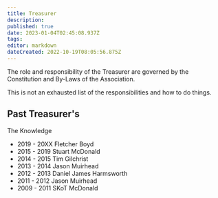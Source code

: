 ```yaml
---
title: Treasurer
description: 
published: true
date: 2023-01-04T02:45:08.937Z
tags: 
editor: markdown
dateCreated: 2022-10-19T08:05:56.875Z
---
```


The role and responsibility of the Treasurer are governed by the Constitution and By-Laws of the Association.

This is not an exhausted list of the responsibilities and how to do things.

## Past Treasurer's

The Knowledge

- 2019 - 20XX Fletcher Boyd
- 2015 - 2019 Stuart McDonald
- 2014 - 2015 Tim Gilchrist
- 2013 - 2014 Jason Muirhead
- 2012 - 2013 Daniel James Harmsworth
- 2011 - 2012 Jason Muirhead
- 2009 - 2011 SKoT McDonald
